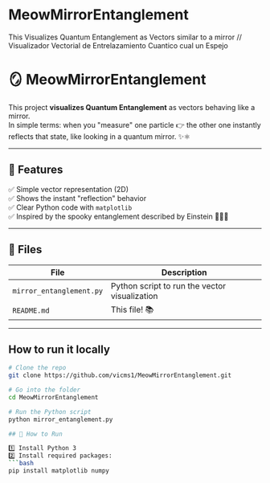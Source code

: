 # MeowMirrorEntanglement
This Visualizes Quantum Entanglement as Vectors similar to a mirror // Visualizador Vectorial de Entrelazamiento Cuantico cual un Espejo
# 🪞 MeowMirrorEntanglement

This project **visualizes Quantum Entanglement** as vectors behaving like a mirror.  
In simple terms: when you "measure" one particle 👉 the other one instantly reflects that state, like looking in a quantum mirror. ✨⚛️

---

## 📌 Features

✅ Simple vector representation (2D)  
✅ Shows the instant "reflection" behavior  
✅ Clear Python code with `matplotlib`  
✅ Inspired by the spooky entanglement described by Einstein 🧑‍🔬✨

---

## 📂 Files

| File | Description |
|------|--------------|
| `mirror_entanglement.py` | Python script to run the vector visualization |
| `README.md` | This file! 📚 |

---

## How to run it locally

```bash
# Clone the repo
git clone https://github.com/vicms1/MeowMirrorEntanglement.git

# Go into the folder
cd MeowMirrorEntanglement

# Run the Python script
python mirror_entanglement.py

## 🚀 How to Run

1️⃣ Install Python 3  
2️⃣ Install required packages:
```bash
pip install matplotlib numpy
